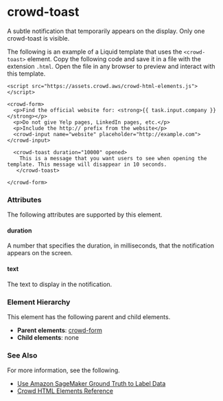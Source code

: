 # crowd\-toast<a name="sms-ui-template-crowd-toast"></a>

A subtle notification that temporarily appears on the display\. Only one crowd\-toast is visible\.

The following is an example of a Liquid template that uses the `<crowd-toast>` element\. Copy the following code and save it in a file with the extension `.html`\. Open the file in any browser to preview and interact with this template\. 

```
<script src="https://assets.crowd.aws/crowd-html-elements.js"></script>

<crowd-form>
  <p>Find the official website for: <strong>{{ task.input.company }}</strong></p>
  <p>Do not give Yelp pages, LinkedIn pages, etc.</p>
  <p>Include the http:// prefix from the website</p>
  <crowd-input name="website" placeholder="http://example.com"></crowd-input>

  <crowd-toast duration="10000" opened>
    This is a message that you want users to see when opening the template. This message will disappear in 10 seconds. 
   </crowd-toast>

</crowd-form>
```

### Attributes<a name="toast-attributes"></a>

The following attributes are supported by this element\.

#### duration<a name="toast-attributes-duration"></a>

A number that specifies the duration, in milliseconds, that the notification appears on the screen\.

#### text<a name="toast-attributes-text"></a>

The text to display in the notification\.

### Element Hierarchy<a name="toast-element-hierarchy"></a>

This element has the following parent and child elements\.
+ **Parent elements**: [crowd\-form](sms-ui-template-crowd-form.md)
+ **Child elements**: none

### See Also<a name="toast-see-also"></a>

For more information, see the following\.
+  [Use Amazon SageMaker Ground Truth to Label Data](sms.md) 
+ [Crowd HTML Elements Reference](sms-ui-template-reference.md)